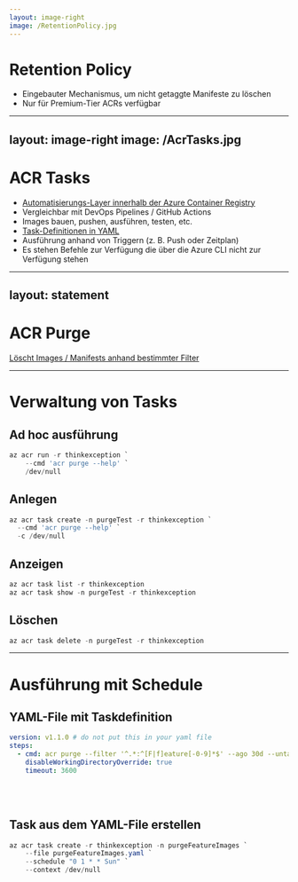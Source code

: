 ```yaml
---
layout: image-right
image: /RetentionPolicy.jpg
---
```


# Retention Policy
- Eingebauter Mechanismus, um nicht getaggte Manifeste zu löschen
- Nur für Premium-Tier ACRs verfügbar

---
layout: image-right
image: /AcrTasks.jpg
---

# ACR Tasks
- [Automatisierungs-Layer innerhalb der Azure Container Registry](https://learn.microsoft.com/en-us/azure/container-registry/container-registry-tasks-overview)
- Vergleichbar mit DevOps Pipelines / GitHub Actions
- Images bauen, pushen, ausführen, testen, etc.
- [Task-Definitionen in YAML](https://learn.microsoft.com/en-us/azure/container-registry/container-registry-tasks-reference-yaml)
- Ausführung anhand von Triggern (z. B. Push oder Zeitplan)
- Es stehen Befehle zur Verfügung die über die Azure CLI nicht zur Verfügung stehen


---
layout: statement
---
# ACR Purge
[Löscht Images / Manifests anhand bestimmter Filter](https://learn.microsoft.com/en-us/azure/container-registry/container-registry-auto-purge)

---

#  Verwaltung von Tasks

## Ad hoc ausführung
```powershell
az acr run -r thinkexception `
    --cmd 'acr purge --help' `
    /dev/null
```

## Anlegen
```powershell
az acr task create -n purgeTest -r thinkexception `
  --cmd 'acr purge --help' `
  -c /dev/null
```

## Anzeigen
```powershell
az acr task list -r thinkexception
az acr task show -n purgeTest -r thinkexception   
```

## Löschen

```powershell
az acr task delete -n purgeTest -r thinkexception
```


---

# Ausführung mit Schedule

## YAML-File mit Taskdefinition
```yaml
version: v1.1.0 # do not put this in your yaml file
steps: 
  - cmd: acr purge --filter '^.*:^[F|f]eature[-0-9]*$' --ago 30d --untagged --keep 1 --dry-run
    disableWorkingDirectoryOverride: true
    timeout: 3600
```

<br/>
<br/>

## Task aus dem YAML-File erstellen
```powershell
az acr task create -r thinkexception -n purgeFeatureImages `
    --file purgeFeatureImages.yaml `
    --schedule "0 1 * * Sun" `
    --context /dev/null
```    